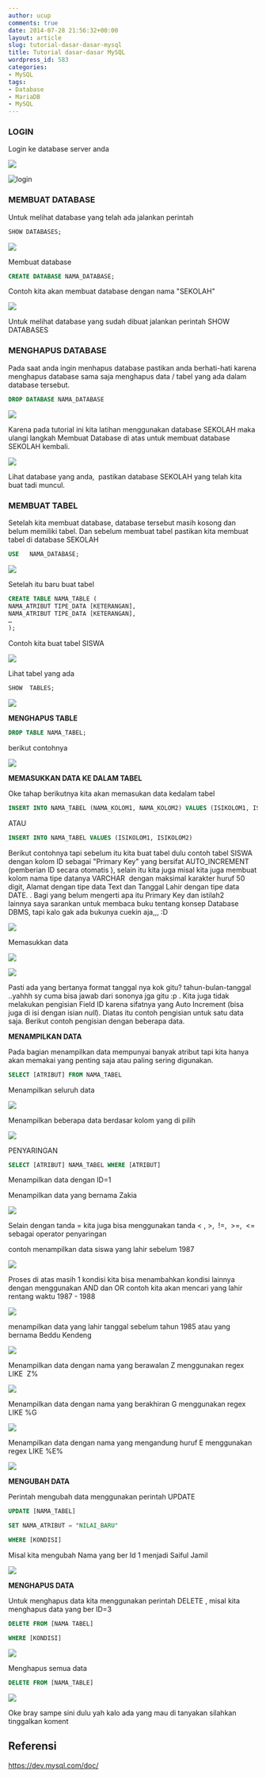 ```yaml
---
author: ucup
comments: true
date: 2014-07-28 21:56:32+00:00
layout: article
slug: tutorial-dasar-dasar-mysql
title: Tutorial dasar-dasar MySQL
wordpress_id: 583
categories:
- MySQL
tags:
- Database
- MariaDB
- MySQL
---
```


### LOGIN



Login ke database server anda

![](http://i67.tinypic.com/24gjbpt.jpg)


![login](http://i64.tinypic.com/2llccr8.jpg "login mysql")



### MEMBUAT DATABASE



<!-- more -->

Untuk melihat database yang telah ada jalankan perintah



``` sql
SHOW DATABASES;
```

![](http://i64.tinypic.com/14xfhbm.jpg)



Membuat database



``` sql
CREATE DATABASE NAMA_DATABASE;
```



Contoh kita akan membuat database dengan nama "SEKOLAH"

![](http://i64.tinypic.com/oh0is5.jpg)

Untuk melihat database yang sudah dibuat jalankan perintah SHOW DATABASES





### MENGHAPUS DATABASE



Pada saat anda ingin menhapus database pastikan anda berhati-hati karena menghapus database sama saja menghapus data / tabel yang ada dalam database tersebut.



``` sql
DROP DATABASE NAMA_DATABASE
```


![](http://i66.tinypic.com/m7evpj.jpg)

Karena pada tutorial ini kita latihan menggunakan database SEKOLAH maka ulangi langkah Membuat Database di atas untuk membuat database SEKOLAH kembali.

![](http://i68.tinypic.com/25f6fpe.jpg)


Lihat database yang anda,  pastikan database SEKOLAH yang telah kita buat tadi muncul.






### MEMBUAT TABEL



Setelah kita membuat database, database tersebut masih kosong dan belum memiliki tabel. Dan sebelum membuat tabel pastikan kita membuat tabel di database SEKOLAH



``` sql
USE   NAMA_DATABASE;
```


![](http://i65.tinypic.com/149ob2h.jpg)

Setelah itu baru buat tabel



``` sql
CREATE TABLE NAMA_TABLE (
NAMA_ATRIBUT TIPE_DATA [KETERANGAN],
NAMA_ATRIBUT TIPE_DATA [KETERANGAN],
…
);
```



Contoh kita buat tabel SISWA

![](http://i68.tinypic.com/30aarkn.jpg)

Lihat tabel yang ada



``` sql
SHOW  TABLES;
```


![](http://i67.tinypic.com/kdu2jc.jpg)


**MENGHAPUS TABLE**



``` sql
DROP TABLE NAMA_TABEL;
```




berikut contohnya

![](http://i63.tinypic.com/slr88m.jpg)

**MEMASUKKAN DATA KE DALAM TABEL**

Oke tahap berikutnya kita akan memasukan data kedalam tabel



``` sql
INSERT INTO NAMA_TABEL (NAMA_KOLOM1, NAMA_KOLOM2) VALUES (ISIKOLOM1, ISIKOLOM2)
```

ATAU

``` sql
INSERT INTO NAMA_TABEL VALUES (ISIKOLOM1, ISIKOLOM2)
```



Berikut contohnya tapi sebelum itu kita buat tabel dulu contoh tabel SISWA dengan kolom ID sebagai "Primary Key" yang bersifat AUTO_INCREMENT (pemberian ID secara otomatis ), selain itu kita juga misal kita juga membuat kolom nama tipe datanya VARCHAR  dengan maksimal karakter huruf 50 digit, Alamat dengan tipe data Text dan Tanggal Lahir dengan tipe data DATE. . Bagi yang belum mengerti apa itu Primary Key dan istilah2 lainnya saya sarankan untuk membaca buku tentang konsep Database DBMS, tapi kalo gak ada bukunya cuekin aja,,, :D

![](http://i65.tinypic.com/2wd7f4l.jpg)

Memasukkan data

![](http://i67.tinypic.com/28qqkqv.jpg)

![](http://i67.tinypic.com/qs9hk0.jpg)

Pasti ada yang bertanya format tanggal nya kok gitu? tahun-bulan-tanggal ..yahhh sy cuma bisa jawab dari sononya jga gitu :p . Kita juga tidak melakukan pengisian Field ID karena sifatnya yang Auto Increment (bisa juga di isi dengan isian _null_). Diatas itu contoh pengisian untuk satu data saja. Berikut contoh pengisian dengan beberapa data.



**MENAMPILKAN DATA**

Pada bagian menampilkan data mempunyai banyak atribut tapi kita hanya akan memakai yang penting saja atau paling sering digunakan.



``` sql
SELECT [ATRIBUT] FROM NAMA_TABEL
```



Menampilkan seluruh data

![](http://i65.tinypic.com/4rvziq.jpg)


Menampilkan beberapa data berdasar kolom yang di pilih

![](http://i66.tinypic.com/nz2hrr.jpg)

PENYARINGAN



``` sql
SELECT [ATRIBUT] NAMA_TABEL WHERE [ATRIBUT]

```



Menampilkan data dengan ID=1


Menampilkan data yang bernama Zakia

![](http://i65.tinypic.com/2nia740.jpg)


Selain dengan tanda = kita juga bisa menggunakan tanda < , >,  !=,  >=,  <= sebagai operator penyaringan

contoh menampilkan data siswa yang lahir sebelum 1987

![](http://i63.tinypic.com/25fptop.jpg)



Proses di atas masih 1 kondisi kita bisa menambahkan kondisi lainnya dengan menggunakan AND dan OR contoh kita akan mencari yang lahir rentang waktu 1987 - 1988

![](http://i65.tinypic.com/122enn9.jpg)



menampilkan data yang lahir tanggal sebelum tahun 1985 atau yang bernama Beddu Kendeng

![](http://i63.tinypic.com/21j0sur.jpg)



Menampilkan data dengan nama yang berawalan Z menggunakan regex LIKE  Z%

![](http://i67.tinypic.com/2hfkpjl.jpg)

Menampilkan data dengan nama yang berakhiran G menggunakan regex LIKE %G

![](http://i68.tinypic.com/2z4xpmt.jpg)

Menampilkan data dengan nama yang mengandung huruf E menggunakan regex LIKE %E%

![](http://i65.tinypic.com/nl7whl.jpg)

**MENGUBAH DATA**

Perintah mengubah data menggunakan perintah UPDATE



``` sql
UPDATE [NAMA_TABEL]

SET NAMA_ATRIBUT = "NILAI_BARU"

WHERE [KONDISI]
```



Misal kita mengubah Nama yang ber Id 1 menjadi Saiful Jamil

![](http://i63.tinypic.com/2lswh3.jpg)

**MENGHAPUS DATA**

Untuk menghapus data kita menggunakan perintah DELETE , misal kita menghapus data yang ber ID=3



``` sql
DELETE FROM [NAMA TABEL]

WHERE [KONDISI]
```


![](http://i67.tinypic.com/4sm9t4.jpg)


Menghapus semua data

``` sql
DELETE FROM [NAMA_TABLE]
```

![](http://i64.tinypic.com/2a6tjsl.jpg)

Oke bray sampe sini dulu yah kalo ada yang mau di tanyakan silahkan tinggalkan koment





## Referensi

https://dev.mysql.com/doc/
